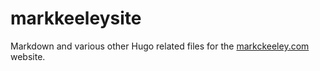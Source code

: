 # markkeeleysite
Markdown and various other Hugo related files for the [markckeeley.com](https://www.markckeeley.com/) website.
